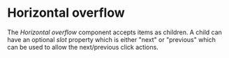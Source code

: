 # Horizontal overflow
The *Horizontal overflow* component accepts items as children. A child can have an optional *slot* property which is either "next" or "previous" which can be used to allow the next/previous click actions.